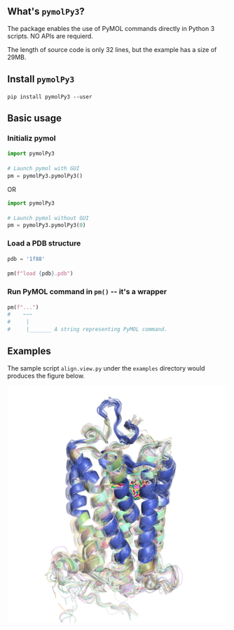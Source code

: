 ## What's `pymolPy3`?

The package enables the use of PyMOL commands directly in Python 3 scripts.
NO APIs are requierd.  

The length of source code is only 32 lines, but the example has a size of 29MB.  

## Install `pymolPy3`

`pip install pymolPy3 --user`

## Basic usage

### Initializ pymol

```Python
import pymolPy3

# Launch pymol with GUI
pm = pymolPy3.pymolPy3()
```

OR

```Python
import pymolPy3

# Launch pymol without GUI
pm = pymolPy3.pymolPy3(0)
```

### Load a PDB structure

```Python
pdb = '1f88'

pm(f"load {pdb}.pdb")
```

### Run PyMOL command in `pm()` -- it's a wrapper

```Python
pm(f"...")
#    ~~~
#     |
#     |_______ A string representing PyMOL command.
```

## Examples

The sample script `align.view.py` under the `examples` directory would produces
the figure below.  

![](./examples/align.view.png)
